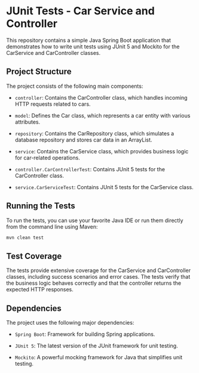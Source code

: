 # JUnit Tests - Car Service and Controller

This repository contains a simple Java Spring Boot application that demonstrates how to write unit tests using JUnit 5 and Mockito for the CarService and CarController classes.

## Project Structure

The project consists of the following main components:

- `controller`: Contains the CarController class, which handles incoming HTTP requests related to cars.

- `model`: Defines the Car class, which represents a car entity with various attributes.

- `repository`: Contains the CarRepository class, which simulates a database repository and stores car data in an ArrayList.

- `service`: Contains the CarService class, which provides business logic for car-related operations.

- `controller.CarControllerTest`: Contains JUnit 5 tests for the CarController class.

- `service.CarServiceTest`: Contains JUnit 5 tests for the CarService class.

## Running the Tests

To run the tests, you can use your favorite Java IDE or run them directly from the command line using Maven:

```bash
mvn clean test
```

## Test Coverage

The tests provide extensive coverage for the CarService and CarController classes, including success scenarios and error cases. The tests verify that the business logic behaves correctly and that the controller returns the expected HTTP responses.

## Dependencies

The project uses the following major dependencies:

- `Spring Boot`: Framework for building Spring applications.

- `JUnit 5`: The latest version of the JUnit framework for unit testing.

- `Mockito`: A powerful mocking framework for Java that simplifies unit testing.